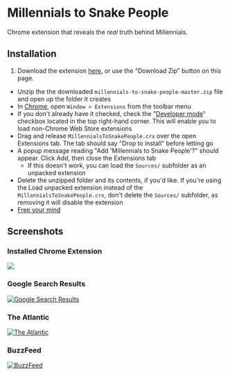 # Millennials to Snake People

Chrome extension that reveals the *real* truth behind Millennials.


## Installation

1. Download the extension [here](https://github.com/ericwbailey/millennial-to-snake-people/archive/master.zip), or use the "Download Zip" button on this page.
- Unzip the the downloaded `millennials-to-snake-people-master.zip` file and open up the folder it creates
- In [Chrome](https://www.google.com/chrome/), open `Window > Extensions` from the toolbar menu
- If you don't already have it checked, check the "[Developer mode](https://developer.chrome.com/extensions/faq#faq-dev-01)" checkbox located in the top right-hand corner. This will enable you to load non-Chrome Web Store extensions
- Drag and release `MillennialsToSnakePeople.crx` over the open Extensions tab. The tab should say "Drop to install" before letting go
- A popup message reading "Add 'Millennials to Snake People'?" should appear. Click Add, then close the Extensions tab
	- If this doesn't work, you can load the `Sources/` subfolder as an unpacked extension
- Delete the unzipped folder and its contents, if you'd like. If you're using the Load unpacked extension instead of the `MillennialsToSnakePeople.crx`, don't delete the `Sources/` subfolder, as removing it will disable the extension
- [Free your mind](https://www.google.com/search?q=Millennials)


## Screenshots

### Installed Chrome Extension
![](https://i.imgur.com/xAzfhw8.png)

### Google Search Results
[![Google Search Results](https://i.imgur.com/GTBOuEr.png)](https://www.google.com/search?q=Millennials)

### The Atlantic
[![The Atlantic](https://i.imgur.com/LDFOsrO.png)](http://www.theatlantic.com/politics/archive/2013/08/the-outsiders-how-can-millennials-change-washington-if-they-hate-it/278920/)

### BuzzFeed
[![BuzzFeed](https://i.imgur.com/PT1NWX5.png)](http://www.buzzfeed.com/sapna/what-public-companies-are-telling-wall-street-about-millenni)